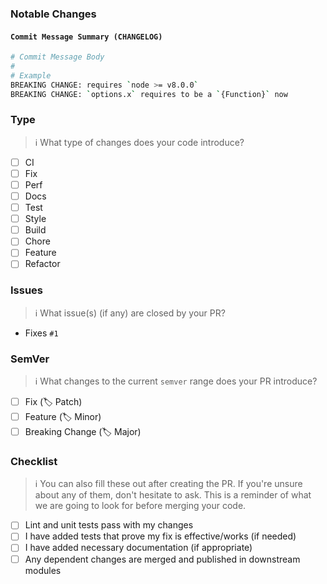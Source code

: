 ### Notable Changes

<!-- ✏️ Describe the big picture of your changes here to communicate to the maintainers why we should accept this pull request. If it fixes a bug or resolves a feature request, be sure to link to that issue(s) down below -->

#### `Commit Message Summary (CHANGELOG)`

<!-- ⚠️  All commits will be squashed into a single commit when merging the PR, so if there is any additional information needed to describe your changes (e.g BREAKING CHANGES), please list them here so the maintainers are able to include them as the commit message body of the final commit. I case your unsure what might be relevant don't hesitate to ask -->

<!-- 👉 Replace the example with your changes or otherwise delete the code block in case no additional information is needed -->

```bash
# Commit Message Body
#
# Example
BREAKING CHANGE: requires `node >= v8.0.0`
BREAKING CHANGE: `options.x` requires to be a `{Function}` now
```

### Type

> ℹ️ What type of changes does your code introduce?

<!-- 👉 Put an `x` in the boxes that apply and delete all others -->

- [ ] CI
- [ ] Fix
- [ ] Perf
- [ ] Docs
- [ ] Test
- [ ] Style
- [ ] Build
- [ ] Chore
- [ ] Feature
- [ ] Refactor

### Issues

> ℹ️ What issue(s) (if any) are closed by your PR?

<!-- 👉 Replace `#1` with the issue number that applies and remove the ``` `  ``` (`#1` => #1) -->

- Fixes `#1`

### SemVer

> ℹ️  What changes to the current `semver` range does your PR introduce?

<!-- 👉  Put an `x` in the boxes that apply and delete all others -->

- [ ] Fix (:label: Patch)
- [ ] Feature (:label: Minor)
- [ ] Breaking Change (:label: Major)

### Checklist

> ℹ️  You can also fill these out after creating the PR. If you're unsure about any of them, don't hesitate to ask. This is a reminder of what we are going to look for before merging your code.

<!-- 👉  Put an `x` in the boxes that apply and delete all others -->

- [ ] Lint and unit tests pass with my changes
- [ ] I have added tests that prove my fix is effective/works (if needed)
- [ ] I have added necessary documentation (if appropriate)
- [ ] Any dependent changes are merged and published in downstream modules
